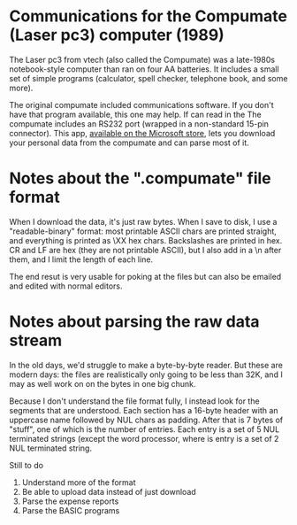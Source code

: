 # Communications for the Compumate (Laser pc3) computer (1989)

The Laser pc3 from vtech (also called the Compumate) was a late-1980s notebook-style computer than ran on four AA batteries. It includes a small set of simple programs (calculator, spell checker, telephone book, and some more).

The original compumate included communications software. If you don't have that program available, this one may help. If can read in the 
The compumate includes an RS232 port (wrapped in a non-standard 15-pin connector). This app, [available on the Microsoft store](	https://www.microsoft.com/store/apps/9NLKC14PWBRQ), lets you download your personal data from the compumate and can parse most of it.

# Notes about the ".compumate" file format

When I download the data, it's just raw bytes. When I save to disk, I use a "readable-binary" format: most printable ASCII chars are printed straight, and everything is printed as \XX hex chars. Backslashes are printed in hex. CR and LF are hex (they are not printable ASCII), but I also add in a \n after them, and I limit the length of each line.

The end resut is very usable for poking at the files but can also be emailed and edited with normal editors.

# Notes about parsing the raw data stream

In the old days, we'd struggle to make a byte-by-byte reader. But these are modern days: the files are realistically only going to be less than 32K, and I may as well work on on the bytes in one big chunk.

Because I don't understand the file format fully, I instead look for the segments that are understood. Each section has a 16-byte header with an uppercase name followed by NUL chars as padding. After that is 7 bytes of "stuff", one of which is the number of entries. Each entry is a set of 5 NUL terminated strings (except the word processor, where is entry is a set of 2 NUL terminated string.

Still to do
1. Understand more of the format
2. Be able to upload data instead of just download
3. Parse the expense reports
4. Parse the BASIC programs
